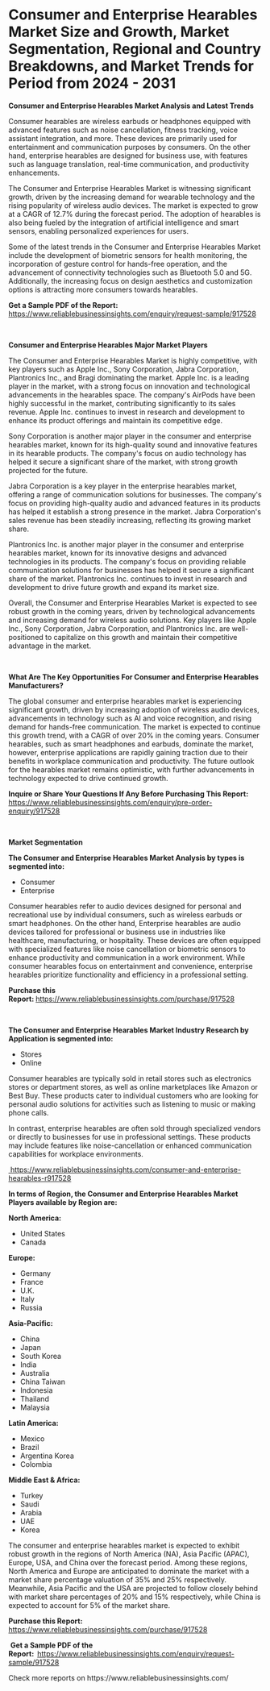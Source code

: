 <p><h1>Consumer and Enterprise Hearables Market Size and Growth, Market Segmentation, Regional and Country Breakdowns, and Market Trends for Period from 2024 -  2031</h1></p><p><strong>Consumer and Enterprise Hearables Market Analysis and Latest Trends</strong></p>
<p><p>Consumer hearables are wireless earbuds or headphones equipped with advanced features such as noise cancellation, fitness tracking, voice assistant integration, and more. These devices are primarily used for entertainment and communication purposes by consumers. On the other hand, enterprise hearables are designed for business use, with features such as language translation, real-time communication, and productivity enhancements.</p><p>The Consumer and Enterprise Hearables Market is witnessing significant growth, driven by the increasing demand for wearable technology and the rising popularity of wireless audio devices. The market is expected to grow at a CAGR of 12.7% during the forecast period. The adoption of hearables is also being fueled by the integration of artificial intelligence and smart sensors, enabling personalized experiences for users.</p><p>Some of the latest trends in the Consumer and Enterprise Hearables Market include the development of biometric sensors for health monitoring, the incorporation of gesture control for hands-free operation, and the advancement of connectivity technologies such as Bluetooth 5.0 and 5G. Additionally, the increasing focus on design aesthetics and customization options is attracting more consumers towards hearables.</p></p>
<p><strong>Get a Sample PDF of the Report:&nbsp;</strong> <a href="https://www.reliablebusinessinsights.com/enquiry/request-sample/917528">https://www.reliablebusinessinsights.com/enquiry/request-sample/917528</a></p>
<p>&nbsp;</p>
<p><strong>Consumer and Enterprise Hearables Major Market Players</strong></p>
<p><p>The Consumer and Enterprise Hearables Market is highly competitive, with key players such as Apple Inc., Sony Corporation, Jabra Corporation, Plantronics Inc., and Bragi dominating the market. Apple Inc. is a leading player in the market, with a strong focus on innovation and technological advancements in the hearables space. The company's AirPods have been highly successful in the market, contributing significantly to its sales revenue. Apple Inc. continues to invest in research and development to enhance its product offerings and maintain its competitive edge.</p><p>Sony Corporation is another major player in the consumer and enterprise hearables market, known for its high-quality sound and innovative features in its hearable products. The company's focus on audio technology has helped it secure a significant share of the market, with strong growth projected for the future.</p><p>Jabra Corporation is a key player in the enterprise hearables market, offering a range of communication solutions for businesses. The company's focus on providing high-quality audio and advanced features in its products has helped it establish a strong presence in the market. Jabra Corporation's sales revenue has been steadily increasing, reflecting its growing market share.</p><p>Plantronics Inc. is another major player in the consumer and enterprise hearables market, known for its innovative designs and advanced technologies in its products. The company's focus on providing reliable communication solutions for businesses has helped it secure a significant share of the market. Plantronics Inc. continues to invest in research and development to drive future growth and expand its market size.</p><p>Overall, the Consumer and Enterprise Hearables Market is expected to see robust growth in the coming years, driven by technological advancements and increasing demand for wireless audio solutions. Key players like Apple Inc., Sony Corporation, Jabra Corporation, and Plantronics Inc. are well-positioned to capitalize on this growth and maintain their competitive advantage in the market.</p></p>
<p>&nbsp;</p>
<p><strong>What Are The Key Opportunities For Consumer and Enterprise Hearables Manufacturers?</strong></p>
<p><p>The global consumer and enterprise hearables market is experiencing significant growth, driven by increasing adoption of wireless audio devices, advancements in technology such as AI and voice recognition, and rising demand for hands-free communication. The market is expected to continue this growth trend, with a CAGR of over 20% in the coming years. Consumer hearables, such as smart headphones and earbuds, dominate the market, however, enterprise applications are rapidly gaining traction due to their benefits in workplace communication and productivity. The future outlook for the hearables market remains optimistic, with further advancements in technology expected to drive continued growth.</p></p>
<p><strong>Inquire or Share Your Questions If Any Before Purchasing This Report:</strong> <a href="https://www.reliablebusinessinsights.com/enquiry/pre-order-enquiry/917528">https://www.reliablebusinessinsights.com/enquiry/pre-order-enquiry/917528</a></p>
<p>&nbsp;</p>
<p><strong>Market Segmentation</strong></p>
<p><strong>The Consumer and Enterprise Hearables Market Analysis by types is segmented into:</strong></p>
<p><ul><li>Consumer</li><li>Enterprise</li></ul></p>
<p><p>Consumer hearables refer to audio devices designed for personal and recreational use by individual consumers, such as wireless earbuds or smart headphones. On the other hand, Enterprise hearables are audio devices tailored for professional or business use in industries like healthcare, manufacturing, or hospitality. These devices are often equipped with specialized features like noise cancellation or biometric sensors to enhance productivity and communication in a work environment. While consumer hearables focus on entertainment and convenience, enterprise hearables prioritize functionality and efficiency in a professional setting.</p></p>
<p><strong>Purchase this Report:&nbsp;</strong><a href="https://www.reliablebusinessinsights.com/purchase/917528">https://www.reliablebusinessinsights.com/purchase/917528</a></p>
<p>&nbsp;</p>
<p><strong>The Consumer and Enterprise Hearables Market Industry Research by Application is segmented into:</strong></p>
<p><ul><li>Stores</li><li>Online</li></ul></p>
<p><p>Consumer hearables are typically sold in retail stores such as electronics stores or department stores, as well as online marketplaces like Amazon or Best Buy. These products cater to individual customers who are looking for personal audio solutions for activities such as listening to music or making phone calls. </p><p>In contrast, enterprise hearables are often sold through specialized vendors or directly to businesses for use in professional settings. These products may include features like noise-cancellation or enhanced communication capabilities for workplace environments.</p></p>
<p><a href="https://www.reliablebusinessinsights.com/consumer-and-enterprise-hearables-r917528">&nbsp;https://www.reliablebusinessinsights.com/consumer-and-enterprise-hearables-r917528</a></p>
<p><strong>In terms of Region, the Consumer and Enterprise Hearables Market Players available by Region are:</strong></p>
<p>
    <p> <strong> North America: </strong>
        <ul>
            <li>United States</li>
            <li>Canada</li>
        </ul>
        </p> 
    <p> <strong> Europe: </strong>
        <ul>
            <li>Germany</li>
            <li>France</li>
            <li>U.K.</li>
            <li>Italy</li>
            <li>Russia</li>
        </ul>
        </p> 
    <p> <strong> Asia-Pacific: </strong>
        <ul>
            <li>China</li>
            <li>Japan</li>
            <li>South Korea</li>
            <li>India</li>
            <li>Australia</li>
            <li>China Taiwan</li>
            <li>Indonesia</li>
            <li>Thailand</li>
            <li>Malaysia</li>
        </ul>
        </p> 
    <p> <strong> Latin America: </strong>
        <ul>
            <li>Mexico</li>
            <li>Brazil</li>
            <li>Argentina Korea</li>
            <li>Colombia</li>
        </ul>
        </p> 
    <p> <strong> Middle East & Africa: </strong>
        <ul>
            <li>Turkey</li>
            <li>Saudi</li>
            <li>Arabia</li>
            <li>UAE</li>
            <li>Korea</li>
        </ul>
    </p>
    </p>
<p><p>The consumer and enterprise hearables market is expected to exhibit robust growth in the regions of North America (NA), Asia Pacific (APAC), Europe, USA, and China over the forecast period. Among these regions, North America and Europe are anticipated to dominate the market with a market share percentage valuation of 35% and 25% respectively. Meanwhile, Asia Pacific and the USA are projected to follow closely behind with market share percentages of 20% and 15% respectively, while China is expected to account for 5% of the market share.</p></p>
<p><strong>Purchase this Report: </strong><a href="https://www.reliablebusinessinsights.com/purchase/917528">https://www.reliablebusinessinsights.com/purchase/917528</a></p>
<p>&nbsp;<strong>Get a Sample PDF of the Report:&nbsp;&nbsp;</strong><a href="https://www.reliablebusinessinsights.com/enquiry/request-sample/917528">https://www.reliablebusinessinsights.com/enquiry/request-sample/917528</a></p>
<p><strong></strong></p>
<p>Check more reports on https://www.reliablebusinessinsights.com/</p>